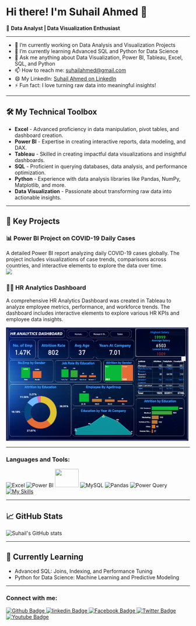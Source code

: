 # Hi there! I'm Suhail Ahmed 👋
🚀 **Data Analyst | Data Visualization Enthusiast**

---

- 🔭 I’m currently working on Data Analysis and Visualization Projects
- 🌱 I’m currently learning Advanced SQL and Python for Data Science
- 💬 Ask me anything about Data Visualization, Power BI, Tableau, Excel, SQL, and Python
- 📫 How to reach me: suhailahmed@gmail.com
- 😄 My LinkedIn: [Suhail Ahmed on LinkedIn](https://www.linkedin.com/in/suhail-ahmed-cs/)
- ⚡ Fun fact: I love turning raw data into meaningful insights!

---

## 🛠️ My Technical Toolbox

- **Excel** - Advanced proficiency in data manipulation, pivot tables, and dashboard creation.
- **Power BI** - Expertise in creating interactive reports, data modeling, and DAX.
- **Tableau** - Skilled in creating impactful data visualizations and insightful dashboards.
- **SQL** - Proficient in querying databases, data analysis, and performance optimization.
- **Python** - Experience with data analysis libraries like Pandas, NumPy, Matplotlib, and more.
- **Data Visualization** - Passionate about transforming raw data into actionable insights.

---

## 🌟 Key Projects

### 📊 Power BI Project on COVID-19 Daily Cases
A detailed Power BI report analyzing daily COVID-19 cases globally. The project includes visualizations of case trends, comparisons across countries, and interactive elements to explore the data over time.
<br>
<img src="https://github.com/suhail57/InternCareer/blob/b52473b8c13871781d5f4b3898907009cc32495d/Task%202%20Power%20BI%20Dashboard%20Creation%20-%20COVID-19%20Daily%20Cases/Dashboard.PNG" width="500"/>
<br>
### 🧑‍💼 HR Analytics Dashboard
A comprehensive HR Analytics Dashboard was created in Tableau to analyze employee metrics, performance, and workforce trends. The dashboard includes interactive elements to explore various HR KPIs and employee data insights.

<img src="https://github.com/suhail57/Microsft-PowerBI/blob/38b657ade6aab69b77e2affb3381019923ceb95c/HR%20Analytics%20Dashboard/Dashboard.PNG" width="500"/>



---

### Languages and Tools:
<img src="https://images.freeimages.com/fic/images/icons/2795/office_2013_hd/2000/excel.png" alt="Excel" width="50" height="50"/> <img src="https://upload.wikimedia.org/wikipedia/commons/c/cf/New_Power_BI_Logo.svg" alt="Power BI" width="50" height="50"/> <img src="https://logos-world.net/wp-content/uploads/2021/10/Tableau-Symbol.png" width="65" height="50"/>  <img src="https://upload.wikimedia.org/wikipedia/commons/0/0a/MySQL_textlogo.svg" alt="MySQL" width="50" height="50"/> <img src="https://cdn-icons-png.freepik.com/512/4110/4110554.png" alt="Pandas" width="50" height="50"/> <img src="https://1000logos.net/wp-content/uploads/2022/08/Microsoft-Power-BI-Logo-2013.png" alt="Power Query" width="65" height="50"/>
<br>
[![My Skills](https://skillicons.dev/icons?i=github,git,python,anaconda,gcp,gmail,ai,matlab&perline=6)](https://skillicons.dev)
<br>

---

## 📈 GitHub Stats
![Suhail's GitHub stats](https://github-readme-stats.vercel.app/api?username=suhail57&show_icons=true&theme=radical)

---

## 🌱 Currently Learning
- Advanced SQL: Joins, Indexing, and Performance Tuning
- Python for Data Science: Machine Learning and Predictive Modeling

---

### Connect with me:
<div id="badges">
  <a href="https://github.com/suhail57">
    <img src="https://img.shields.io/badge/Github-white?style=for-the-badge&logo=Github&logoColor=black" alt="Github Badge"/>
  </a>
   <a href="https://www.linkedin.com/in/suhail-ahmed-cs/">
    <img src="https://img.shields.io/badge/linkedin-blue?style=for-the-badge&logo=linkedin&logoColor=white" alt="linkedin Badge"/>
  </a>
     <a href="https://www.facebook.com/suailjatoi11">
    <img src="https://img.shields.io/badge/Facebook-blue?style=for-the-badge&logo=facebook&logoColor=white" alt="Facebook Badge"/>
  </a>

   <a href="https://x.com/SuhailAhmedJat3">
    <img src="https://img.shields.io/badge/Twitter-blue?style=for-the-badge&logo=twitter&logoColor=white" alt="Twitter Badge"/>
  </a>
    <a href="https://youtube.com/@suhailahmedjatoi2360?si=7MK7GU2m7UJMCOyk">
    <img src="https://img.shields.io/badge/YouTube-red?style=for-the-badge&logo=youtube&logoColor=white" alt="Youtube Badge"/>
  </a>
</div>
